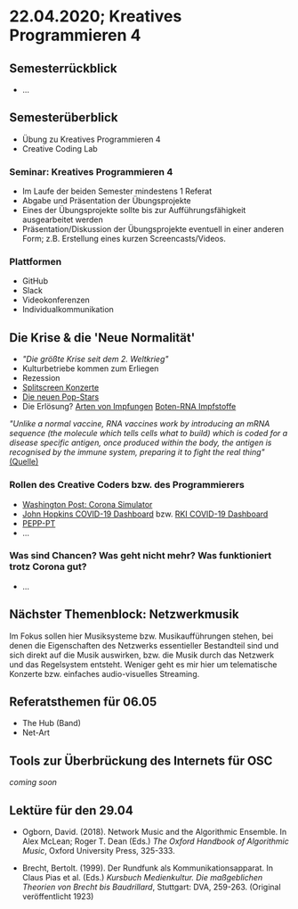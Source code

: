 # 22.04.2020; Kreatives Programmieren 4

## Semesterrückblick

* ...

## Semesterüberblick

* Übung zu Kreatives Programmieren 4
* Creative Coding Lab

### Seminar: Kreatives Programmieren 4

* Im Laufe der beiden Semester mindestens 1 Referat
* Abgabe und Präsentation der Übungsprojekte
* Eines der Übungsprojekte sollte bis zur Aufführungsfähigkeit ausgearbeitet werden
* Präsentation/Diskussion der Übungsprojekte eventuell in einer anderen Form; z.B. Erstellung eines kurzen Screencasts/Videos.

### Plattformen

* GitHub
* Slack
* Videokonferenzen
* Individualkommunikation


## Die Krise & die 'Neue Normalität'

* *"Die größte Krise seit dem 2. Weltkrieg"*
* Kulturbetriebe kommen zum Erliegen
* Rezession
* [Splitscreen Konzerte](https://www.deutschlandfunk.de/media/thumbs/2/2b9aca9540d813a00a94222f9cb3f3a7v1_max_755x425_b3535db83dc50e27c1bb1392364c95a2.jpg)
* [Die neuen Pop-Stars](https://www.yahoo.com/lifestyle/dr-anthony-fauci-merchandise-222024228.html)
* Die Erlösung? [Arten von Impfungen](https://das-immunsystem.de/impfungen/arten-von-impfungen/) [Boten-RNA Impfstoffe](https://www.youtube.com/watch?v=TwAZXnaMzzE)

*"Unlike a normal vaccine, RNA vaccines work by introducing an mRNA sequence (the molecule which tells cells what to build) which is coded for a disease specific antigen, once produced within the body, the antigen is recognised by the immune system, preparing it to fight the real thing"* [(Quelle)](https://www.phgfoundation.org/briefing/rna-vaccines)

### Rollen des Creative Coders bzw. des Programmierers

* [Washington Post: Corona Simulator](https://www.washingtonpost.com/graphics/2020/world/corona-simulator/)
* [John Hopkins COVID-19 Dashboard](https://coronavirus.jhu.edu/map.html) bzw. [RKI COVID-19 Dashboard](https://experience.arcgis.com/experience/478220a4c454480e823b17327b2bf1d4)
* [PEPP-PT](https://www.pepp-pt.org/)
* ...

### Was sind Chancen? Was geht nicht mehr? Was funktioniert trotz Corona gut?

* ...

## Nächster Themenblock: Netzwerkmusik

Im Fokus sollen hier Musiksysteme bzw. Musikaufführungen stehen, bei denen die Eigenschaften des Netzwerks essentieller Bestandteil sind und sich direkt auf die Musik auswirken, bzw. die Musik durch das Netzwerk und das Regelsystem entsteht. Weniger geht es mir hier um telematische Konzerte bzw. einfaches audio-visuelles Streaming.

## Referatsthemen für 06.05

* The Hub (Band)
* Net-Art

## Tools zur Überbrückung des Internets für OSC

*coming soon*

## Lektüre für den 29.04

* Ogborn, David. (2018). Network Music and the Algorithmic Ensemble. In Alex McLean; Roger T. Dean (Eds.) *The Oxford Handbook of Algorithmic Music*, Oxford University Press, 325-333.

* Brecht, Bertolt. (1999). Der Rundfunk als Kommunikationsapparat. In Claus Pias et al. (Eds.) *Kursbuch Medienkultur. Die maßgeblichen Theorien von Brecht bis Baudrillard*, Stuttgart: DVA, 259-263. (Original veröffentlicht 1923)
